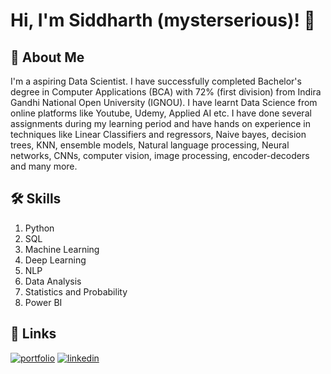
# Hi, I'm Siddharth (mysterserious)! 👋


## 🚀 About Me
I'm a aspiring Data Scientist. I have successfully completed Bachelor's degree in Computer Applications (BCA) with 72% (first division) from Indira Gandhi National Open University (IGNOU).
I have learnt Data Science from online platforms like Youtube, Udemy, Applied AI etc.
I have done several assignments during my learning period and have hands on experience in techniques like Linear Classifiers and regressors, Naive bayes, decision trees, KNN, ensemble models, Natural language processing, Neural networks, CNNs, computer vision, image processing, encoder-decoders and many more.


## 🛠 Skills
1. Python
2. SQL
3. Machine Learning
4. Deep Learning
5. NLP
6. Data Analysis
7. Statistics and Probability
8. Power BI


## 🔗 Links
[![portfolio](https://img.shields.io/badge/my_blog-000?style=for-the-badge&logo=ko-fi&logoColor=white)](https://medium.com/@disissid123/predicting-how-much-gstore-customers-will-spend-google-analytics-customer-revenue-prediction-9f277cfee78c)
[![linkedin](https://img.shields.io/badge/linkedin-0A66C2?style=for-the-badge&logo=linkedin&logoColor=white)](www.linkedin.com/in/siddharth-singh-basera-165923247)
